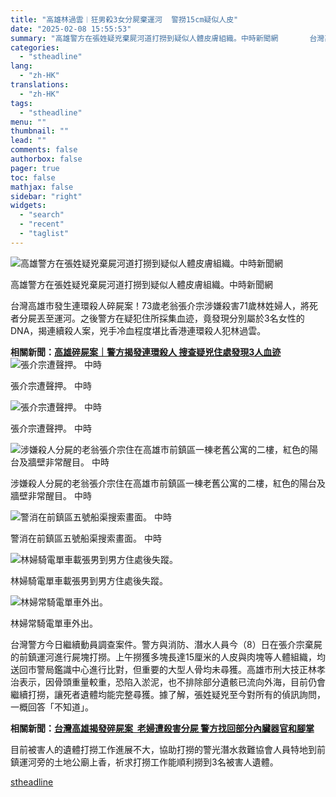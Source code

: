 ```yaml
---
title: "高雄林過雲︱狂男殺3女分屍棄運河  警撈15cm疑似人皮"
date: "2025-02-08 15:55:53"
summary: "高雄警方在張姓疑兇棄屍河道打撈到疑似人體皮膚組織。中時新聞網       台灣高雄市發生連環..."
categories:
  - "stheadline"
lang:
  - "zh-HK"
translations:
  - "zh-HK"
tags:
  - "stheadline"
menu: ""
thumbnail: ""
lead: ""
comments: false
authorbox: false
pager: true
toc: false
mathjax: false
sidebar: "right"
widgets:
  - "search"
  - "recent"
  - "taglist"
---
```


![高雄警方在張姓疑兇棄屍河道打撈到疑似人體皮膚組織。中時新聞網](https://image.stheadline.com/f/680p0/0x0/100/none/51e9c05f94af179a16163f4760799f5a/stheadline/inewsmedia/20250208/_2025020815515235579.jpg)

高雄警方在張姓疑兇棄屍河道打撈到疑似人體皮膚組織。中時新聞網




台灣高雄市發生連環殺人碎屍案！73歲老翁張介宗涉嫌殺害71歲林姓婦人，將死者分屍丟至運河。之後警方在疑犯住所採集血迹，竟發現分別屬於3名女性的DNA，揭連續殺人案，兇手冷血程度堪比香港連環殺人犯林過雲。

**相關新聞：[高雄碎屍案｜警方揭發連環殺人 搜查疑兇住處發現3人血迹](https://www.stheadline.com/realtime-china/3426598/)**
 ![張介宗遭聲押。 中時](https://image.hkhl.hk/f/1024p0/0x0/100/none/975626f62b208368e5e5938336f03068/2025-02/IMG_4203.jpeg)


張介宗遭聲押。 中時



 ![張介宗遭聲押。 中時](https://image.hkhl.hk/f/1024p0/0x0/100/none/a13599dea0f1d2804cab81b53efffdd3/2025-02/IMG_4206.jpeg)


張介宗遭聲押。 中時



 ![涉嫌殺人分屍的老翁張介宗住在高雄市前鎮區一棟老舊公寓的二樓，紅色的陽台及牆壁非常醒目。 中時](https://image.hkhl.hk/f/1024p0/0x0/100/none/452b68b28c46eb96d391a12965382a94/2025-02/IMG_4204.jpeg)


涉嫌殺人分屍的老翁張介宗住在高雄市前鎮區一棟老舊公寓的二樓，紅色的陽台及牆壁非常醒目。 中時



 ![警消在前鎮區五號船渠搜索畫面。 中時](https://image.hkhl.hk/f/1024p0/0x0/100/none/84a6100d43643d60053b9687a5b82dc7/2025-02/IMG_4208.jpeg)


警消在前鎮區五號船渠搜索畫面。 中時



 ![林婦騎電單車載張男到男方住處後失蹤。](https://image.hkhl.hk/f/1024p0/0x0/100/none/b6f9f4ae29ea2c1dde69a18d37225b91/2025-02/0206011.jpg)


林婦騎電單車載張男到男方住處後失蹤。



 ![林婦常騎電單車外出。](https://image.hkhl.hk/f/1024p0/0x0/100/none/73b46eb1520fc6d4f8f00a1ab5d470f1/2025-02/0206012.jpg)


林婦常騎電單車外出。




台灣警方今日繼續動員調查案件。警方與消防、潛水人員今（8）日在張介宗棄屍的前鎮運河進行屍塊打撈。上午撈獲多塊長達15厘米的人皮與肉塊等人體組織，均送回市警局鑑識中心進行比對，但重要的大型人骨均未尋獲。高雄市刑大技正林孝治表示，因骨頭重量較重，恐陷入淤泥，也不排除部分遺骸已流向外海，目前仍會繼續打撈，讓死者遺體均能完整尋獲。據了解，張姓疑兇至今對所有的偵訊詢問，一概回答「不知道」。

**相關新聞：[台灣高雄揭發碎屍案  老婦遭殺害分屍 警方找回部分內臟器官和腳掌](https://www.stheadline.com/china-taiwan/3426228)**

目前被害人的遺體打撈工作進展不大，協助打撈的警光潛水救難協會人員特地到前鎮運河旁的土地公廟上香，祈求打撈工作能順利撈到3名被害人遺體。

[stheadline](https://std.stheadline.com/realtime/article/2051573/即時-中國-高雄林過雲︱狂男殺3女分屍棄運河-警撈15cm疑似人皮)
